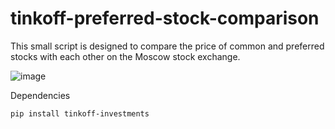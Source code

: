 # tinkoff-preferred-stock-comparison

This small script is designed to compare the price of common and preferred stocks with each other on the Moscow stock exchange.

![image](https://user-images.githubusercontent.com/14362444/196246527-570d3638-8146-49ef-890d-7667dbc759c3.png)

Dependencies

```
pip install tinkoff-investments
```
